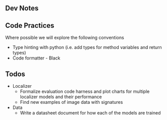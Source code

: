 ## Dev Notes


## Code Practices
Where possible we will explore the following conventions

- Type hinting with python (i.e. add types for method variables and return types)
- Code formatter - Black


## Todos
- Localizer
  - Formalize evaluation code harness and plot charts for multiple localizer models and their performance
  - Find new examples of image data with signatures
- Data
  - Write a datasheet document for how each of the models are trained
